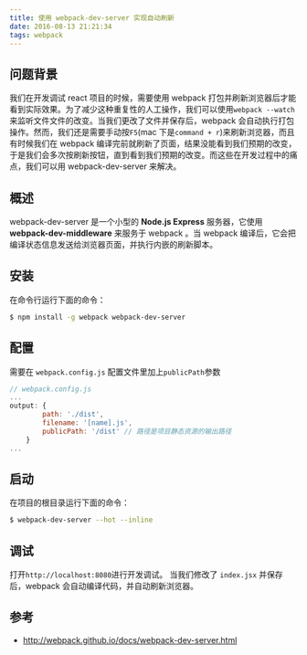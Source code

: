 ```yaml
---
title: 使用 webpack-dev-server 实现自动刷新
date: 2016-08-13 21:21:34
tags: webpack
---
```


## 问题背景

我们在开发调试 react 项目的时候，需要使用 webpack 打包并刷新浏览器后才能看到实际效果。为了减少这种重复性的人工操作，我们可以使用`webpack --watch` 来监听文件文件的改变。当我们更改了文件并保存后，webpack 会自动执行打包操作。然而，我们还是需要手动按`F5`(mac 下是`command + r`)来刷新浏览器，而且有时候我们在 webpack 编译完前就刷新了页面，结果没能看到我们预期的改变，于是我们会多次按刷新按钮，直到看到我们预期的改变。而这些在开发过程中的痛点，我们可以用 webpack-dev-server 来解决。

## 概述

webpack-dev-server 是一个小型的 **Node.js Express** 服务器，它使用 **webpack-dev-middleware** 来服务于 webpack 。当 webpack 编译后，它会把编译状态信息发送给浏览器页面，并执行内嵌的刷新脚本。

<!--more-->

## 安装

在命令行运行下面的命令：

```bash
$ npm install -g webpack webpack-dev-server
```

## 配置

需要在 `webpack.config.js` 配置文件里加上`publicPath`参数

```javascript
// webpack.config.js
...
output: {
        path: './dist',
        filename: '[name].js',
        publicPath: '/dist' // 路径是项目静态资源的输出路径
    }
...
```

##  启动

在项目的根目录运行下面的命令：

```bash
$ webpack-dev-server --hot --inline
```

## 调试

打开`http://localhost:8080`进行开发调试。
当我们修改了 `index.jsx` 并保存后，webpack 会自动编译代码，并自动刷新浏览器。



## 参考

- http://webpack.github.io/docs/webpack-dev-server.html
